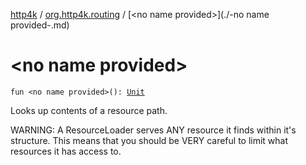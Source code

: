 [http4k](../index.md) / [org.http4k.routing](index.md) / [&lt;no name provided&gt;](./-no name provided-.md)

# &lt;no name provided&gt;

`fun <no name provided>(): `[`Unit`](https://kotlinlang.org/api/latest/jvm/stdlib/kotlin/-unit/index.html)

Looks up contents of a resource path.

WARNING: A ResourceLoader serves ANY resource it finds within it's structure. This means that you should be
VERY careful to limit what resources it has access to.

